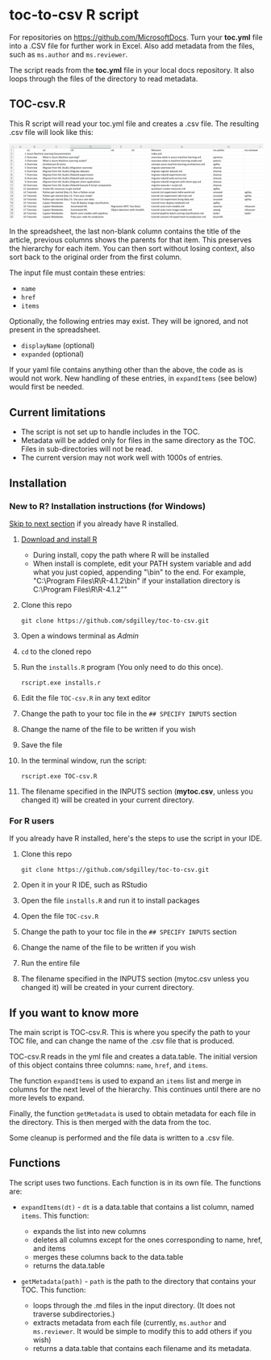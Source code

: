 # toc-to-csv R script

For repositories on https://github.com/MicrosoftDocs.  Turn your **toc.yml** file into a .CSV file for further work in Excel. Also add metadata from the files, such as `ms.author` and `ms.reviewer`.

The script reads from the **toc.yml** file in your local docs repository. It also loops through the files of the directory to read metadata.

## TOC-csv.R

This R script will read your toc.yml file and creates a .csv file.  The resulting .csv file will look like this: 

![Excel spreadsheet for example toc](media/excel.png "Excel display of CSV")

In the spreadsheet, the last non-blank column contains the title of the article, previous columns shows the parents for that item.  This preserves the hierarchy for each item.   You can then sort without losing context, also sort back to the original order from the first column.

The input file must contain these entries:
* `name` 
* `href`
* `items`

Optionally, the following entries may exist.  They will be ignored, and not present in the spreadsheet.
* `displayName` (optional)
* `expanded` (optional)

If your yaml file contains anything other than the above, the code as is would not work.  New handling of these entries, in `expandItems` (see below) would first be needed. 

## Current limitations

* The script is not set up to handle includes in the TOC.
* Metadata will be added only for files in the same directory as the TOC.  Files in sub-directories will not be read.
* The current version may not work well with 1000s of entries.

## Installation

### New to R? Installation instructions (for Windows)

[Skip to next section](#for-r-users) if you already have R installed.

1. [Download and install R](https://cran.r-project.org/)
   * During install, copy the path where R will be installed
   * When install is complete, edit your PATH system variable and add what you just copied, appending "\bin" to the end.  For example, "C:\Program Files\R\R-4.1.2\bin" if your installation directory is C:\Program Files\R\R-4.1.2""
  
1. Clone this repo 
  
   ```
   git clone https://github.com/sdgilley/toc-to-csv.git
   ```
1. Open a windows terminal as *Admin*
1. `cd` to the cloned repo
1. Run the `installs.R` program (You only need to do this once). 
  
    ```
    rscript.exe installs.r
    ```
    
1. Edit the file `TOC-csv.R` in any text editor
1. Change the path to your toc file in the `## SPECIFY INPUTS` section
1. Change the name of the file to be written if you wish
1. Save the file
1. In the terminal window, run the script:
  
    ```
    rscript.exe TOC-csv.R
    ```
    
 1. The filename specified in the INPUTS section (**mytoc.csv**, unless you changed it) will be created in your current directory.

### For R users 

If you already have R installed, here's the steps to use the script in your IDE.

1. Clone this repo 
  
   ```
   git clone https://github.com/sdgilley/toc-to-csv.git
   ```
1. Open it in your R IDE, such as RStudio
1. Open the file `installs.R` and run it to install packages
1. Open the file `TOC-csv.R`
1. Change the path to your toc file in the `## SPECIFY INPUTS` section
1. Change the name of the file to be written if you wish
1. Run the entire file
1. The filename specified in the INPUTS section (mytoc.csv unless you changed it) will be created in your current directory.


## If you want to know more

The main script is TOC-csv.R.  This is where you specify the path to your TOC file, and can change the name of the .csv file that is produced.

TOC-csv.R reads in the yml file and creates a data.table.  The initial version of this object contains three columns: `name`, `href`, and `items`.  

The function `expandItems` is used to expand an `items` list and merge in columns for the next level of the hierarchy.  This continues until there are no more levels to expand.

Finally, the function `getMetadata` is used to obtain metadata for each file in the directory.  This is then merged with the data from the toc.

Some cleanup is performed and the file data is written to a .csv file.

## Functions

The script uses two functions. Each function is in its own file.  The functions are:

* `expandItems(dt)` - `dt` is a data.table that contains a list column, named `items`. This function:
  * expands the list into new columns
  * deletes all columns except for the ones corresponding to name, href, and items
  * merges these columns back to the data.table
  * returns the data.table

* `getMetadata(path)` - `path` is the path to the directory that contains your TOC.  This function:
  * loops through the .md files in the input directory. (It does not traverse subdirectories.)
  * extracts metadata from each file (currently, `ms.author` and `ms.reviewer`.  It would be simple to modify this to add others if you wish)
  * returns a data.table that contains each filename and its metadata.  


